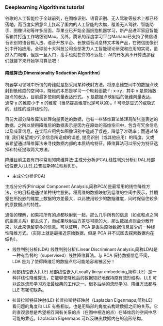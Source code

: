 ### Deeplearning Algorithms tutorial
谷歌的人工智能位于全球前列，在图像识别、语音识别、无人驾驶等技术上都已经落地。而百度实质意义上扛起了国内的人工智能的大旗，覆盖无人驾驶、智能助手、图像识别等许多层面。苹果业已开始全面拥抱机器学习，新产品进军家庭智能音箱并打造工作站级别Mac。另外，腾讯的深度学习平台Mariana已支持了微信语音识别的语音输入法、语音开放平台、长按语音消息转文本等产品，在微信图像识别中开始应用。全球前十大科技公司全部发力人工智能理论研究和应用的实现，虽然入门艰难，但是一旦入门，高手也就在你的不远处！
AI的开发离不开算法那我们就接下来开始学习算法吧！

#### 降维算法(Dimensionality Reduction Algorithm)

机器学习领域中所谓的降维就是指采用某种映射方法，将原高维空间中的数据点映射到低维度的空间中。降维的本质是学习一个映射函数 f : x->y，其中 x 是原始数据点的表达，目前最多使用向量表达形式。 y 是数据点映射后的低维向量表达，通常 y 的维度小于 x 的维度（当然提高维度也是可以的）。f 可能是显式的或隐式的、线性的或非线性的。

目前大部分降维算法处理向量表达的数据，也有一些降维算法处理高阶张量表达的数据。之所以使用降维后的数据表示是因为在原始的高维空间中，包含有冗余信息以及噪音信息，在实际应用例如图像识别中造成了误差，降低了准确率；而通过降维, 我们希望减少冗余信息所造成的误差, 提高识别（或其他应用）的精度。又或者希望通过降维算法来寻找数据内部的本质结构特征。降维算法可以细分为特征选择和特征提取两大方法。

降维目前主要有四种常用的降维算法:主成分分析(PCA),线性判别分析(LDA),局部线性嵌入(LLE),拉普拉斯特征映射(LE)。

* 主成分分析(PCA)

主成分分析(Principal Component Analysis,简称PCA)是最常用的线性降维方法，它的目标是通过某种线性投影，将高维的数据映射到低维的空间中表示，并期望在所投影的维度上数据的方差最大，以此使用较少的数据维度，同时保留住较多的原数据点的特性。

通俗的理解，如果把所有的点都映射到一起，那么几乎所有的信息（如点和点之间的距离关系）都丢失了，而如果映射后方差尽可能的大，那么数据点则会分散开来，以此来保留更多的信息。可以证明，PCA 是丢失原始数据信息最少的一种线性降维方式。（实际上就是最接近原始数据，但是 PCA 并不试图去探索数据内在结构）。

* 线性判别分析(LDA)
线性判别分析(Linear Discriminant Analysis,简称LDA)是一种有监督的（supervised）线性降维算法。与 PCA 保持数据信息不同，LDA 是为了使得降维后的数据点尽可能地容易被区分！

* 局部线性嵌入(LLE)
局部线性嵌入(Locally linear embedding,简称LLE）是一种非线性降维算法，它能够使降维后的数据较好地保持原有流形结构。LLE 可以说是流形学习方法最经典的工作之一。很多后续的流形学习、降维方法都与 LLE 有密切联系。

* 拉普拉斯特征映射(LE)
拉普拉斯特征映射（Laplacian Eigenmaps,简称LE）看问题的角度和 LLE 有些相似，也是用局部的角度去构建数据之间的关系。它的直观思想是希望相互间有关系的点（在图中相连的点）在降维后的空间中尽可能的靠近。Laplacian Eigenmaps 可以反映出数据内在的流形结构。

